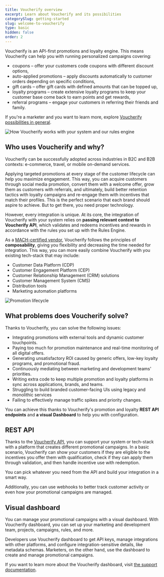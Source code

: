```yaml
---
title: Voucherify overview
excerpt: Learn about Voucherify and its possibilities
categorySlug: getting-started
slug: welcome-to-voucherify
type: basic
hidden: false
order: 2
---
```


Voucherify is an API-first promotions and loyalty engine. This means Voucherify can help you with running personalized campaigns covering:
- coupons – offer your customers code coupons with different discount options,
- auto-applied promotions – apply discounts automatically to customer orders depending on specific conditions,
- gift cards – offer gift cards with defined amounts that can be topped up,
- loyalty programs – create extensive loyalty programs to keep your customer base come back to earn points and get rewards,
- referral programs – engage your customers in referring their friends and family.

<!-- EXPAND WITH LINKS TO NEW IN-DEPTH ARTICLES LATER ON! -->

If you're a marketer and you want to learn more, explore [Voucherify possibilities in general](https://www.voucherify.io/).

<!-- Some better page? TBD! -->

![How Voucherify works with your system and our rules engine](https://files.readme.io/494bc1a-guides_getting_started_welcome_to_voucherify_voucherify_workflow_scheme_01.png "How Voucherify works with your system and our rules engine")

## Who uses Voucherify and why?

Voucherify can be successfully adopted across industries in B2C and B2B contexts: e-commerce, travel, or mobile on-demand services.

Applying targeted promotions at every stage of the customer lifecycle can help you maximize engagement. This way, you can acquire customers through social media promotion, convert them with a welcome offer, grow them as customers with referrals, and ultimately, build better retention tactics with loyalty campaigns and re-engage them with incentives that match their profiles. This is the perfect scenario that each brand should aspire to achieve. But to get there, you need proper technology.

However, every integration is unique. At its core, the integration of Voucherify with your system relies on **passing relevant context to Voucherify API**, which validates and redeems incentives and rewards in accordance with the rules you set up with the Rules Engine.

As a [MACH-certified vendor](https://machalliance.org/), Voucherify follows the principles of **composability**, giving you flexibility and decreasing the time needed for integration. This way, you can more easily combine Voucherify with you existing tech-stack that may include:
- Customer Data Platform (CDP)
- Customer Engagement Platform (CEP)
- Customer Relationship Management (CRM) solutions
- Customer Management System (CMS)
- Distribution tools
- Marketing automation platforms

![Promotion lifecycle](https://files.readme.io/bebe00d-guides_getting_started_welcome_to_voucherify_acquisition_to_re-activation_diagram-02.png "Promotion lifecycle showing acquisition, conversion, growth, retention, and re-activation")

## What problems does Voucherify solve?

Thanks to Voucherify, you can solve the following issues:
- Integrating promotions with external tools and dynamic customer touchpoints.
- Paying too much for promotion maintenance and real-time monitoring of all digital offers.
- Generating unsatisfactory ROI caused by generic offers, low-key loyalty programs, and promotional fraud.
- Continuously mediating between marketing and development teams' priorities. 
- Writing extra code to keep multiple promotion and loyalty platforms in sync across applications, brands, and teams.
- Struggling to build branded customer-facing UIs using legacy and monolithic services <!-- Is this still true since we've removed LP and are about to get rid of cockpits?-->
- Failing to effectively manage traffic spikes and priority changes.
<!-- Anything else? -->

You can achieve this thanks to Voucherify's promotion and loyalty **REST API endpoints** and **a visual Dashboard** to help you with configuration.

## REST API

Thanks to the [Voucherify API](ref:introduction-1), you can support your system or tech-stack with a platform that creates different promotional campaigns. In a basic scenario, Voucherify can show your customers if they are eligible to the incentives you offer them with qualification, check if they can apply them through validation, and then handle incentive use with redemption.

You can pick whatever you need from the API and build your integration in a smart way.

Additionally, you can use webhooks to better track customer activity or even how your promotional campaigns are managed.

<!-- Mention configurable webhooks when it's done -->

## Visual dashboard

You can manage your promotional campaigns with a visual dashboard. With Voucherify dashboard, you can set up your marketing and development team, projects, campaigns, rules, and more.

Developers use Voucherify dashboard to get API keys, manage integrations with other platforms, and configure integration-sensitive details, like metadata schemas. Marketers, on the other hand, use the dashboard to create and manage promotional campaigns.

If you want to learn more about the Voucherify dashboard, visit [the support documentation](https://support.voucherify.io/ "Voucherify support documentation").